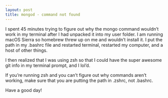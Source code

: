 ```yaml
---
layout: post
title: mongod - command not found
---
```


I spent 45 minutes trying to figure out why the mongo command wouldn’t work in my terminal after I had unpacked it into my user folder. I am running macOS Sierra so homebrew threw up on me and wouldn’t install it. I put the path in my .bashrc file and restarted terminal, restarted my computer, and a host of other things.

I then realized that I was using zsh so that I could have the super awesome git info in my terminal prompt, and I lol’d.

If you’re running zsh and you can’t figure out why commands aren’t working, make sure that you are putting the path in .zshrc, not .bashrc.

Have a good day!

